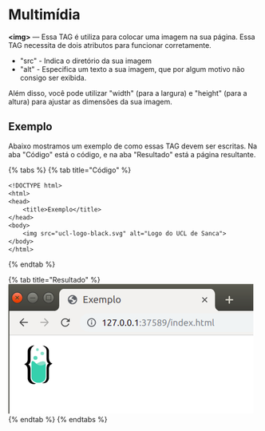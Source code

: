 # Multimídia

**&lt;img&gt;** — Essa TAG é utiliza para colocar uma imagem na sua página. Essa TAG necessita de dois atributos para funcionar corretamente.

* "src" - Indica o diretório da sua imagem
* "alt" - Especifica um texto a sua imagem, que por algum motivo não consigo ser exibida.

Além disso, você pode utilizar "width" \(para a largura\) e "height" \(para a altura\) para ajustar as dimensões da sua imagem.

## Exemplo

Abaixo mostramos um exemplo de como essas TAG devem ser escritas. Na aba "Código" está o código, e na aba "Resultado" está a página resultante.

{% tabs %}
{% tab title="Código" %}
```markup
<!DOCTYPE html>
<html>
<head>
    <title>Exemplo</title>
</head>
<body>
    <img src="ucl-logo-black.svg" alt="Logo do UCL de Sanca">
</body>
</html>
```
{% endtab %}

{% tab title="Resultado" %}
![](../../../.gitbook/assets/img.png)
{% endtab %}
{% endtabs %}

